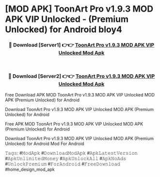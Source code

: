 # [MOD APK] ToonArt Pro v1.9.3 MOD APK VIP Unlocked - (Premium Unlocked) for Android bloy4



<div align="center">
<h3>🔴 Download [Server1] 👉👉 <a href="https://momento.my/?title=ToonArt_Pro_v1.9.3_MOD_APK_VIP_Unlocked">ToonArt Pro v1.9.3 MOD APK VIP Unlocked Mod Apk</a></h3><br>

<h3>🔴 Download [Server2] 👉👉 <a href="https://momento.my/?title=ToonArt_Pro_v1.9.3_MOD_APK_VIP_Unlocked">ToonArt Pro v1.9.3 MOD APK VIP Unlocked Mod Apk</a></h3>
</div>



Free Download APK MOD ToonArt Pro v1.9.3 MOD APK VIP Unlocked MOD APK (Premium Unlocked) for Android

Download ToonArt Pro v1.9.3 MOD APK VIP Unlocked MOD APK (Premium Unlocked) for Android

Free APK MOD ToonArt Pro v1.9.3 MOD APK VIP Unlocked MOD APK (Premium Unlocked) for Android

Download ToonArt Pro v1.9.3 MOD APK VIP Unlocked MOD APK (Premium Unlocked) for Android Mod For Android

𝚃𝚊𝚐𝚜: #𝙼𝚘𝚍𝙰𝚙𝚔 #𝙳𝚘𝚠𝚗𝚕𝚘𝚊𝚍𝙼𝚘𝚍𝙰𝚙𝚔 #𝙰𝚙𝚔𝙻𝚊𝚝𝚎𝚜𝚝𝚅𝚎𝚛𝚜𝚒𝚘𝚗 #𝙰𝚙𝚔𝚄𝚗𝚕𝚒𝚖𝚒𝚝𝚎𝚍𝙼𝚘𝚗𝚎𝚢 #𝙰𝚙𝚔𝚄𝚗𝚕𝚘𝚌𝚔𝙰𝚕𝚕 #𝙰𝚙𝚔𝙽𝚘𝙰𝚍𝚜 #𝚄𝚗𝚕𝚘𝚌𝚔𝙿𝚛𝚎𝚖𝚒𝚞𝚖 #𝙵𝚘𝚛𝙰𝚗𝚍𝚛𝚘𝚒𝚍 #𝙵𝚛𝚎𝚎𝙳𝚘𝚠𝚗𝚕𝚘𝚊𝚍 #home_design_mod_apk

